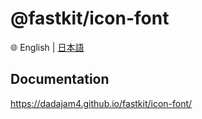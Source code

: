 
# @fastkit/icon-font

🌐 English | [日本語](./README-ja.md)

## Documentation
https://dadajam4.github.io/fastkit/icon-font/
